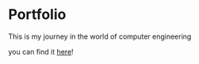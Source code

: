 # Portfolio
This is my journey in the world of computer engineering

you can find it [here](https://hadihamoud.com)!
